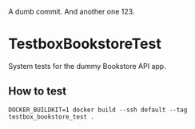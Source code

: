 A dumb commit. And another one 123.

# TestboxBookstoreTest

System tests for the dummy Bookstore API app.

## How to test

```shell
DOCKER_BUILDKIT=1 docker build --ssh default --tag testbox_bookstore_test .
```

